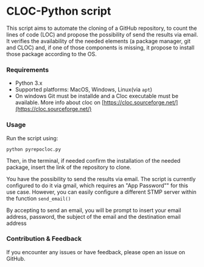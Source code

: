 # CLOC-Python script

This script aims to automate the cloning of a GitHub repository, to count the lines of code (LOC) and propose the possibility of send the results via email. It verifies the availability of the needed elements (a package manager, git and CLOC) and, if one of those components is missing, it propose to install those package according to the OS.

### Requirements

- Python 3.x
- Supported platforms: MacOS, Windows, Linux(via `apt`)
- On windows Git must be installde and a Cloc executable must be available. More info about cloc on [https://cloc.sourceforge.net/](https://cloc.sourceforge.net/)

### Usage

Run the script using:

```
python pyrepocloc.py
```

Then, in the terminal, if needed confirm the installation of the needed package, insert the link of the repository to clone.

You have the possibility to send the results via email. The script is currently configured to do it via gmail, which requires an "App Password"" for this use case. However, you can easily configure a different STMP server within the function `send_email()`

By accepting to send an email, you will be prompt to insert your email address, password, the subject of the email and the destination email address

### Contribution & Feedback

If you encounter any issues or have feedback, please open an issue on GitHub.
